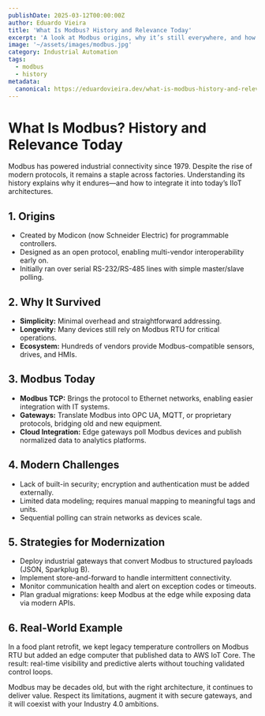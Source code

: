 ```yaml
---
publishDate: 2025-03-12T00:00:00Z
author: Eduardo Vieira
title: 'What Is Modbus? History and Relevance Today'
excerpt: 'A look at Modbus origins, why it’s still everywhere, and how to modernize deployments without replacing legacy equipment.'
image: '~/assets/images/modbus.jpg'
category: Industrial Automation
tags:
  - modbus
  - history
metadata:
  canonical: https://eduardovieira.dev/what-is-modbus-history-and-relevance
---
```


# What Is Modbus? History and Relevance Today

Modbus has powered industrial connectivity since 1979. Despite the rise of modern protocols, it remains a staple across factories. Understanding its history explains why it endures—and how to integrate it into today’s IIoT architectures.

## 1. Origins

- Created by Modicon (now Schneider Electric) for programmable controllers.
- Designed as an open protocol, enabling multi-vendor interoperability early on.
- Initially ran over serial RS-232/RS-485 lines with simple master/slave polling.

## 2. Why It Survived

- **Simplicity:** Minimal overhead and straightforward addressing.
- **Longevity:** Many devices still rely on Modbus RTU for critical operations.
- **Ecosystem:** Hundreds of vendors provide Modbus-compatible sensors, drives, and HMIs.

## 3. Modbus Today

- **Modbus TCP:** Brings the protocol to Ethernet networks, enabling easier integration with IT systems.
- **Gateways:** Translate Modbus into OPC UA, MQTT, or proprietary protocols, bridging old and new equipment.
- **Cloud Integration:** Edge gateways poll Modbus devices and publish normalized data to analytics platforms.

## 4. Modern Challenges

- Lack of built-in security; encryption and authentication must be added externally.
- Limited data modeling; requires manual mapping to meaningful tags and units.
- Sequential polling can strain networks as devices scale.

## 5. Strategies for Modernization

- Deploy industrial gateways that convert Modbus to structured payloads (JSON, Sparkplug B).
- Implement store-and-forward to handle intermittent connectivity.
- Monitor communication health and alert on exception codes or timeouts.
- Plan gradual migrations: keep Modbus at the edge while exposing data via modern APIs.

## 6. Real-World Example

In a food plant retrofit, we kept legacy temperature controllers on Modbus RTU but added an edge computer that published data to AWS IoT Core. The result: real-time visibility and predictive alerts without touching validated control loops.

Modbus may be decades old, but with the right architecture, it continues to deliver value. Respect its limitations, augment it with secure gateways, and it will coexist with your Industry 4.0 ambitions.
